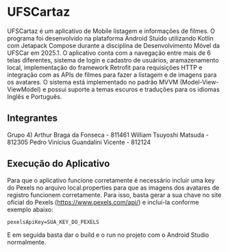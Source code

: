# UFSCartaz

UFSCartaz é um aplicativo de Mobile listagem e informações de filmes. O programa foi desenvolvido na plataforma Android Stuido utilizando Kotlin com Jetapack Compose durante a disciplina de Desenvolvimento Móvel da UFSCar em 2025.1.
O aplicativo conta com a navegação entre mais de 6 telas diferentes, sistema de login e cadastro de usuários, aramazenamento local, implementação do framework Retrofit para requisições HTTP e integração com as APIs de filmes para fazer a listagem e de imagens para os avatares.
O sistema está implementado no padrão MVVM (Model-View-ViewModel) e possui suporte a temas escuros e traduções para os idiomas Inglês e Português.

## Integrantes

Grupo 4)
Arthur Braga da Fonseca - 811461
William Tsuyoshi Matsuda - 812305
Pedro Vinícius Guandalini Vicente - 812124

## Execução do Aplicativo

Para que o aplicativo funcione corretamente é necessário incluir uma key do Pexels no arquivo local.properties para que as imagens dos avatares de registro funcionem corretamente.
Para isso, basta gerar a sua chave no site oficial do Pexels (https://www.pexels.com/api/) e incluí-la conforme exemplo abaixo:
````
pexelsApiKey=SUA_KEY_DO_PEXELS
````
E em seguida basta dar o build e o run no projeto com o Android Studio normalmente.